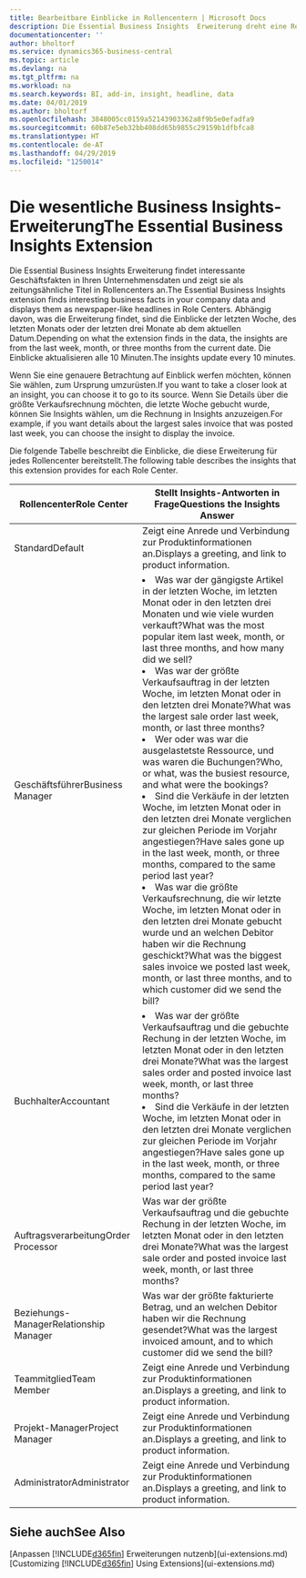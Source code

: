 ```yaml
---
title: Bearbeitbare Einblicke in Rollencentern | Microsoft Docs
description: Die Essential Business Insights  Erweiterung dreht eine Reihe von Geschäftseinblicke in Rollencentern.
documentationcenter: ''
author: bholtorf
ms.service: dynamics365-business-central
ms.topic: article
ms.devlang: na
ms.tgt_pltfrm: na
ms.workload: na
ms.search.keywords: BI, add-in, insight, headline, data
ms.date: 04/01/2019
ms.author: bholtorf
ms.openlocfilehash: 3848005cc0159a52143903362a8f9b5e0efadfa9
ms.sourcegitcommit: 60b87e5eb32bb408dd65b9855c29159b1dfbfca8
ms.translationtype: HT
ms.contentlocale: de-AT
ms.lasthandoff: 04/29/2019
ms.locfileid: "1250014"
---
```

# <a name="the-essential-business-insights-extension"></a><span data-ttu-id="67f5e-103">Die wesentliche Business Insights-Erweiterung</span><span class="sxs-lookup"><span data-stu-id="67f5e-103">The Essential Business Insights Extension</span></span>
<span data-ttu-id="67f5e-104">Die Essential Business Insights Erweiterung findet interessante Geschäftsfakten in Ihren Unternehmensdaten und zeigt sie als zeitungsähnliche Titel in Rollencenters an.</span><span class="sxs-lookup"><span data-stu-id="67f5e-104">The Essential Business Insights extension finds interesting business facts in your company data and displays them as newspaper-like headlines in Role Centers.</span></span> <span data-ttu-id="67f5e-105">Abhängig davon, was die Erweiterung findet, sind die Einblicke der letzten Woche, des letzten Monats oder der letzten drei Monate ab dem aktuellen Datum.</span><span class="sxs-lookup"><span data-stu-id="67f5e-105">Depending on what the extension finds in the data, the insights are from the last week, month, or three months from the current date.</span></span> <span data-ttu-id="67f5e-106">Die Einblicke aktualisieren alle 10 Minuten.</span><span class="sxs-lookup"><span data-stu-id="67f5e-106">The insights update every 10 minutes.</span></span>  

<span data-ttu-id="67f5e-107">Wenn Sie eine genauere Betrachtung auf Einblick werfen möchten, können Sie wählen, zum Ursprung  umzurüsten.</span><span class="sxs-lookup"><span data-stu-id="67f5e-107">If you want to take a closer look at an insight, you can choose it to go to its source.</span></span> <span data-ttu-id="67f5e-108">Wenn Sie Details über die größte Verkaufsrechnung möchten, die letzte Woche gebucht wurde, können Sie Insights wählen, um die Rechnung in Insights anzuzeigen.</span><span class="sxs-lookup"><span data-stu-id="67f5e-108">For example, if you want details about the largest sales invoice that was posted last week, you can choose the insight to display the invoice.</span></span>

<span data-ttu-id="67f5e-109">Die folgende Tabelle beschreibt die Einblicke, die diese Erweiterung für jedes Rollencenter bereitstellt.</span><span class="sxs-lookup"><span data-stu-id="67f5e-109">The following table describes the insights that this extension provides for each Role Center.</span></span>

|<span data-ttu-id="67f5e-110">Rollencenter</span><span class="sxs-lookup"><span data-stu-id="67f5e-110">Role Center</span></span>|<span data-ttu-id="67f5e-111">Stellt Insights-Antworten in Frage</span><span class="sxs-lookup"><span data-stu-id="67f5e-111">Questions the Insights Answer</span></span>|
|----|-----|
|<span data-ttu-id="67f5e-112">Standard</span><span class="sxs-lookup"><span data-stu-id="67f5e-112">Default</span></span>|<span data-ttu-id="67f5e-113">Zeigt eine Anrede und Verbindung zur Produktinformationen an.</span><span class="sxs-lookup"><span data-stu-id="67f5e-113">Displays a greeting, and link to product information.</span></span>|
|<span data-ttu-id="67f5e-114">Geschäftsführer</span><span class="sxs-lookup"><span data-stu-id="67f5e-114">Business Manager</span></span>|<li> <span data-ttu-id="67f5e-115">Was war der gängigste Artikel in der letzten Woche, im letzten Monat oder in den letzten drei Monaten und wie viele wurden verkauft?</span><span class="sxs-lookup"><span data-stu-id="67f5e-115">What was the most popular item last week, month, or last three months, and how many did we sell?</span></span><br><li> <span data-ttu-id="67f5e-116">Was war der größte Verkaufsauftrag in der letzten Woche, im letzten Monat oder in den letzten drei Monate?</span><span class="sxs-lookup"><span data-stu-id="67f5e-116">What was the largest sale order last week, month, or last three months?</span></span><br><li> <span data-ttu-id="67f5e-117">Wer oder was war die ausgelastetste Ressource, und was waren die Buchungen?</span><span class="sxs-lookup"><span data-stu-id="67f5e-117">Who, or what, was the busiest resource, and what were the bookings?</span></span><br><li> <span data-ttu-id="67f5e-118">Sind die Verkäufe in der letzten Woche, im letzten Monat oder in den letzten drei Monate verglichen zur gleichen Periode im Vorjahr angestiegen?</span><span class="sxs-lookup"><span data-stu-id="67f5e-118">Have sales gone up in the last week, month, or three months, compared to the same period last year?</span></span><br><li> <span data-ttu-id="67f5e-119">Was war die größte Verkaufsrechnung, die wir letzte Woche, im letzten Monat oder in den letzten drei Monate gebucht wurde und an welchen Debitor haben wir die Rechnung geschickt?</span><span class="sxs-lookup"><span data-stu-id="67f5e-119">What was the biggest sales invoice we posted last week, month, or last three months, and to which customer did we send the bill?</span></span></li> |
|<span data-ttu-id="67f5e-120">Buchhalter</span><span class="sxs-lookup"><span data-stu-id="67f5e-120">Accountant</span></span>|<li> <span data-ttu-id="67f5e-121">Was war der größte Verkaufsauftrag und die gebuchte Rechung in der letzten Woche, im letzten Monat oder in den letzten drei Monate?</span><span class="sxs-lookup"><span data-stu-id="67f5e-121">What was the largest sales order and posted invoice last week, month, or last three months?</span></span><br><li> <span data-ttu-id="67f5e-122">Sind die Verkäufe in der letzten Woche, im letzten Monat oder in den letzten drei Monate verglichen zur gleichen Periode im Vorjahr angestiegen?</span><span class="sxs-lookup"><span data-stu-id="67f5e-122">Have sales gone up in the last week, month, or three months, compared to the same period last year?</span></span> |
|<span data-ttu-id="67f5e-123">Auftragsverarbeitung</span><span class="sxs-lookup"><span data-stu-id="67f5e-123">Order Processor</span></span>| <span data-ttu-id="67f5e-124">Was war der größte Verkaufsauftrag und die gebuchte Rechung in der letzten Woche, im letzten Monat oder in den letzten drei Monate?</span><span class="sxs-lookup"><span data-stu-id="67f5e-124">What was the largest sale order and posted invoice last week, month, or last three months?</span></span>|
|<span data-ttu-id="67f5e-125">Beziehungs-Manager</span><span class="sxs-lookup"><span data-stu-id="67f5e-125">Relationship Manager</span></span>| <span data-ttu-id="67f5e-126">Was war der größte fakturierte Betrag, und an welchen Debitor haben wir die Rechnung gesendet?</span><span class="sxs-lookup"><span data-stu-id="67f5e-126">What was the largest invoiced amount, and to which customer did we send the bill?</span></span>|
|<span data-ttu-id="67f5e-127">Teammitglied</span><span class="sxs-lookup"><span data-stu-id="67f5e-127">Team Member</span></span>| <span data-ttu-id="67f5e-128">Zeigt eine Anrede und Verbindung zur Produktinformationen an.</span><span class="sxs-lookup"><span data-stu-id="67f5e-128">Displays a greeting, and link to product information.</span></span>|
|<span data-ttu-id="67f5e-129">Projekt-Manager</span><span class="sxs-lookup"><span data-stu-id="67f5e-129">Project Manager</span></span>| <span data-ttu-id="67f5e-130">Zeigt eine Anrede und Verbindung zur Produktinformationen an.</span><span class="sxs-lookup"><span data-stu-id="67f5e-130">Displays a greeting, and link to product information.</span></span>|
|<span data-ttu-id="67f5e-131">Administrator</span><span class="sxs-lookup"><span data-stu-id="67f5e-131">Administrator</span></span>| <span data-ttu-id="67f5e-132">Zeigt eine Anrede und Verbindung zur Produktinformationen an.</span><span class="sxs-lookup"><span data-stu-id="67f5e-132">Displays a greeting, and link to product information.</span></span>|

## <a name="see-also"></a><span data-ttu-id="67f5e-133">Siehe auch</span><span class="sxs-lookup"><span data-stu-id="67f5e-133">See Also</span></span>
<span data-ttu-id="67f5e-134">[Anpassen [!INCLUDE[d365fin](includes/d365fin_md.md)] Erweiterungen nutzenb](ui-extensions.md)</span><span class="sxs-lookup"><span data-stu-id="67f5e-134">[Customizing [!INCLUDE[d365fin](includes/d365fin_md.md)] Using Extensions](ui-extensions.md)</span></span>

